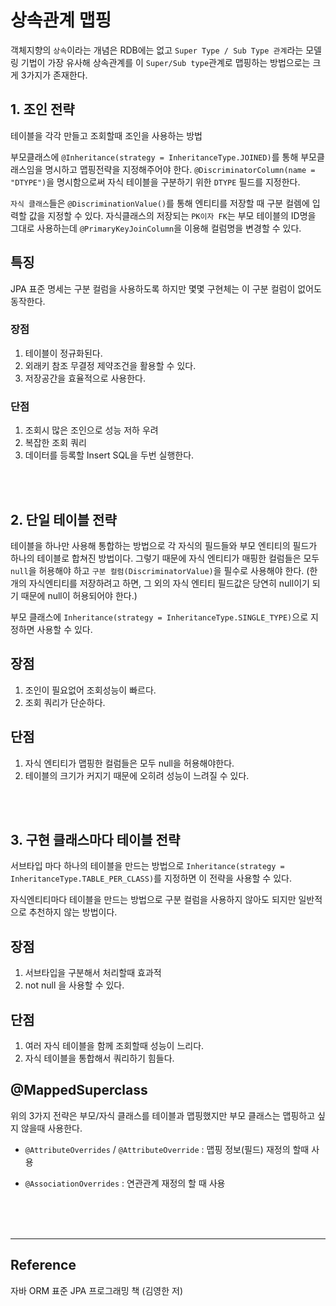 # 상속관계 맵핑
객체지향의 `상속`이라는 개념은 RDB에는 없고 `Super Type / Sub Type 관계`라는 모델링 기법이 가장 유사해 상속관계를 이 `Super/Sub type`관계로 맵핑하는 방법으로는 크게 3가지가 존재한다.

## 1. 조인 전략
테이블을 각각 만들고 조회할때 조인을 사용하는 방법

부모클래스에 `@Inheritance(strategy = InheritanceType.JOINED)`를 통해 부모클래스임을 명시하고 맵핑전략을 지정해주어야 한다. `@DiscriminatorColumn(name = "DTYPE")`을 명시함으로써 자식 테이블을 구분하기 위한 `DTYPE` 필드를 지정한다.

`자식 클래스`들은 `@DiscriminationValue()`를 통해 엔티티를 저장할 때 구분 컬렘에 입력할 값을 지정할 수 있다. 자식클래스의 저장되는 `PK이자 FK`는 부모 테이블의 ID명을 그대로 사용하는데 `@PrimaryKeyJoinColumn`을 이용해 컬럼명을 변경할 수 있다.

## 특징
JPA 표준 명세는 구분 컬럼을 사용하도록 하지만 몇몇 구현체는 이 구분 컬럼이 없어도 동작한다.

### 장점 
1. 테이블이 정규화된다.
1. 외래키 참조 무결정 제약조건을 활용할 수 있다.
1. 저장공간을 효율적으로 사용한다.
### 단점
1. 조회시 많은 조인으로 성능 저하 우려
1. 복잡한 조회 쿼리
1. 데이터를 등록할 Insert SQL을 두번 실행한다.


<br><br>

## 2. 단일 테이블 전략
테이블을 하나만 사용해 통합하는 방법으로 각 자식의 필드들와 부모 엔티티의 필드가 하나의 테이블로 합쳐진 방법이다. 그렇기 때문에 자식 엔티티가 매핑한 컬럼들은 모두 `null`을 허용해야 하고 `구분 컬럼(DiscriminatorValue)`을 필수로 사용해야 한다. (한개의 자식엔티티를 저장하려고 하면, 그 외의 자식 엔티티 필드값은 당연히 null이기 되기 때문에 null이 허용되어야 한다.)

부모 클래스에 `Inheritance(strategy = InheritanceType.SINGLE_TYPE)`으로 지정하면 사용할 수 있다.

## 장점
1. 조인이 필요없어 조회성능이 빠르다.
1. 조회 쿼리가 단순하다.
## 단점
1. 자식 엔티티가 맵핑한 컬럼들은 모두 null을 허용해야한다.
1. 테이블의 크기가 커지기 때문에 오히려 성능이 느려질 수 있다.




<br><br>

## 3. 구현 클래스마다 테이블 전략
서브타입 마다 하나의 테이블을 만드는 방법으로 `Inheritance(strategy = InheritanceType.TABLE_PER_CLASS)`를 지정하면 이 전략을 사용할 수 있다.

자식엔티티마다 테이블을 만드는 방법으로 구분 컬럼을 사용하지 않아도 되지만 일반적으로 추천하지 않는 방법이다.

## 장점
1. 서브타입을 구분해서 처리할때 효과적
1. not null 을 사용할 수 있다.
## 단점
1. 여러 자식 테이블을 함께 조회할때 성능이 느리다.
1. 자식 테이블을 통합해서 쿼리하기 힘들다.


## @MappedSuperclass
위의 3가지 전략은 부모/자식 클래스를 테이블과 맵핑했지만 부모 클래스는 맵핑하고 싶지 않을때 사용한다.

- `@AttributeOverrides` / `@AttributeOverride` : 맵핑 정보(필드) 재정의 할때 사용
 
- `@AssociationOverrides` : 연관관계 재정의 할 때 사용 

<br><br><br>

-----
## Reference
자바 ORM 표준 JPA 프로그래밍 책 (김영한 저)